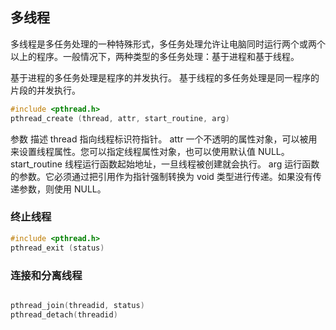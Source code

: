 ## 多线程
多线程是多任务处理的一种特殊形式，多任务处理允许让电脑同时运行两个或两个以上的程序。一般情况下，两种类型的多任务处理：基于进程和基于线程。

基于进程的多任务处理是程序的并发执行。
基于线程的多任务处理是同一程序的片段的并发执行。

```C++
#include <pthread.h>
pthread_create (thread, attr, start_routine, arg) 
```

参数    描述
thread  指向线程标识符指针。
attr    一个不透明的属性对象，可以被用来设置线程属性。您可以指定线程属性对象，也可以使用默认值 NULL。
start_routine   线程运行函数起始地址，一旦线程被创建就会执行。
arg 运行函数的参数。它必须通过把引用作为指针强制转换为 void 类型进行传递。如果没有传递参数，则使用 NULL。

### 终止线程
```C++
#include <pthread.h>
pthread_exit (status) 
```

### 连接和分离线程
```C++

pthread_join(threadid, status)
pthread_detach(threadid)
```


